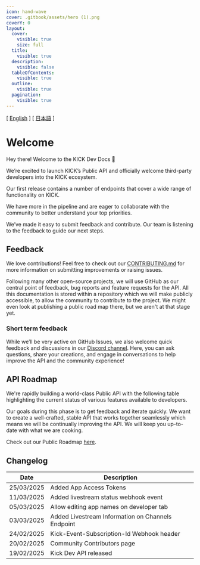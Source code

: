 ```yaml
---
icon: hand-wave
cover: .gitbook/assets/hero (1).png
coverY: 0
layout:
  cover:
    visible: true
    size: full
  title:
    visible: true
  description:
    visible: false
  tableOfContents:
    visible: true
  outline:
    visible: true
  pagination:
    visible: true
---
```


\[ [English](README.md) \] \[ [日本語](README-JA.md) \]


# Welcome

Hey there! Welcome to the KICK Dev Docs 👋

We’re excited to launch KICK’s Public API and officially welcome third-party developers into the KICK ecosystem.

Our first release contains a number of endpoints that cover a wide range of functionality on KICK.

We have more in the pipeline and are eager to collaborate with the community to better understand your top priorities.

We’ve made it easy to submit feedback and contribute. Our team is listening to the feedback to guide our next steps.

## Feedback

We love contributions! Feel free to check out our [CONTRIBUTING.md](CONTRIBUTING.md) for more information on submitting improvements or raising issues.

Following many other open-source projects, we will use GitHub as our central point of feedback, bug reports and feature requests for the API. All this documentation is stored within a repository which we will make publicly accessible, to allow the community to contribute to the project. We might even look at publishing a public road map there, but we aren't at that stage yet.

### Short term feedback

While we’ll be very active on GitHub Issues, we also welcome quick feedback and discussions in our [Discord channel](https://discord.gg/kick). Here, you can ask questions, share your creations, and engage in conversations to help improve the API and the community experience!

## API Roadmap

We're rapidly building a world-class Public API with the following table highlighting the current status of various features available to developers.

Our goals during this phase is to get feedback and iterate quickly. We want to create a well-crafted, stable API that works together seamlessly which means we will be continually improving the API. We will keep you up-to-date with what we are cooking.

Check out our Public Roadmap [here](https://github.com/orgs/KickEngineering/projects/3).

## Changelog

| Date       | Description                                       |
| ---------- | ------------------------------------------------- |
| 25/03/2025 | Added App Access Tokens                           |
| 11/03/2025 | Added livestream status webhook event             |
| 05/03/2025 | Allow editing app names on developer tab          |
| 03/03/2025 | Added Livestream Information on Channels Endpoint |
| 24/02/2025 | Kick-Event-Subscription-Id Webhook header         |
| 20/02/2025 | Community Contributors page                       |
| 19/02/2025 | Kick Dev API released                             |
